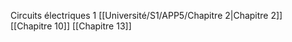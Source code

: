 Circuits électriques 1
[[Université/S1/APP5/Chapitre 2|Chapitre 2]]
[[Chapitre 10]]
[[Chapitre 13]]

